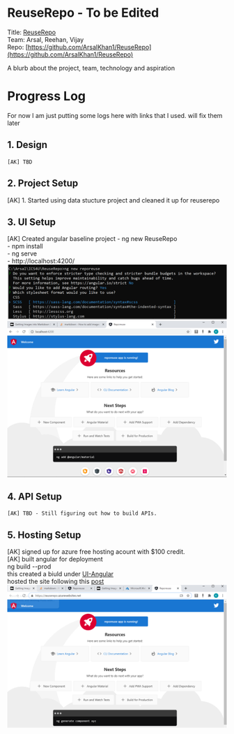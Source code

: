 # ReuseRepo - To be Edited

 Title: [ReuseRepo](http://ReuseRepo.AzureWebsite.net)  
 Team: Arsal, Reehan, Vijay  
 Repo: [https://github.com/ArsalKhan1/ReuseRepo](https://github.com/ArsalKhan1/ReuseRepo)  
  
 A blurb about the project, team, technology and aspiration  

# Progress Log 

For now I am just putting some logs here with links that I used. will fix them later

## 1. Design 
    [AK] TBD  

## 2. Project Setup
   [AK] 1. Started using data stucture project and cleaned it up for reuserepo  

   
## 3. UI Setup
   [AK] Created angular baseline project 
       - ng new ReuseRepo  
       - npm install  
       - ng serve  
       - http://localhost:4200/  
        ![](images/3-ng-new-reuserepo-settings.png)
        ![](images/3-localhost-4200.png)
      
## 4. API Setup
    [AK] TBD - Still figuring out how to build APIs.
   
## 5. Hosting Setup
   [AK] signed up for azure free hosting acount with $100 credit.  
   [AK] built angular for deployment  
        ng build --prod  
        this created a biuld under [UI-Angular](UI-Angular/dist/reuserepo)  
        hosted the site following this [post](https://www.c-sharpcorner.com/article/easily-deploy-angular-app-to-azure-from-visual-studio-code/)  
        ![](images/5-reuserepo-azurewebsite.png)        

   
